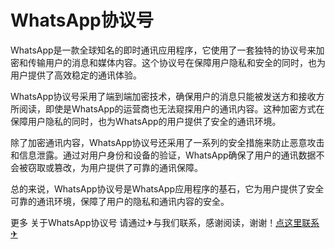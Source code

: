 # WhatsApp协议号

WhatsApp是一款全球知名的即时通讯应用程序，它使用了一套独特的协议号来加密和传输用户的消息和媒体内容。这个协议号在保障用户隐私和安全的同时，也为用户提供了高效稳定的通讯体验。

WhatsApp协议号采用了端到端加密技术，确保用户的消息只能被发送方和接收方所阅读，即使是WhatsApp的运营商也无法窥探用户的通讯内容。这种加密方式在保障用户隐私的同时，也为WhatsApp的用户提供了安全的通讯环境。

除了加密通讯内容，WhatsApp协议号还采用了一系列的安全措施来防止恶意攻击和信息泄露。通过对用户身份和设备的验证，WhatsApp确保了用户的通讯数据不会被窃取或篡改，为用户提供了可靠的通讯保障。

总的来说，WhatsApp协议号是WhatsApp应用程序的基石，它为用户提供了安全可靠的通讯环境，保障了用户的隐私和通讯内容的安全。

更多 关于WhatsApp协议号 请通过✈与我们联系，感谢阅读，谢谢！[点这里联系✈](https://t.me/lianmeng09)